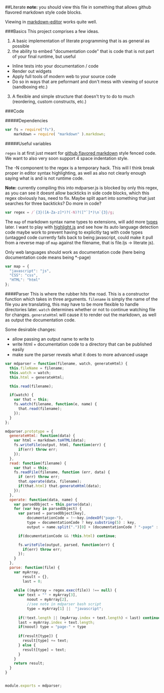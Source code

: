##Literate 
__note:__ you should view this file in something that allows github flavored markdown style code blocks.

Viewing in [markdown-editor](http://jbt.github.io/markdown-editor/) works quite well.

###Basics
This project comprises a few ideas.

1. A basic implementation of literate programming that is as general as possible
2. the ability to embed "documentation code" that is code that is not part of your final runtime, but useful
  * Inline tests into your documentation / code
  * Render out widgets
  * Apply full tools of modern web to your source code
  * Do so in ways that are peformant and don't mess with viewing of source (sandboxing etc.)
3. A flexible and simple structure that doesn't try to do to much (reordering, custom constructs, etc.)

###Code

#####Dependencies 

```javascript
var fs = require("fs"),
    markdown = require( "markdown" ).markdown;

```

#####Useful variables

`regex` is at first just meant for [github flavored markdown](https://help.github.com/articles/github-flavored-markdown) style fenced code. We want to also very soon support 4 space indentation style. 

The -N component to the regex is a temporary hack. This will I think break proper in editor syntax highlighting, as well as also not clearly enough saying what is and is not runtime code.

__Note:__ currently compiling this into mdparser.js is blocked by only
this regex, as you can see it doesnt allow backticks in side code
blocks, which this regex obviously has, need to fix. Maybe split apart
into something that just searches for three backticks? Do more in code?

```javascript
var regex = /`{3}([A-Za-z]*)?(-N)?([^`]*)\n`{3}/g;
```

The `map` of markdown syntax name types to extensions, will add more [types](https://github.com/github/linguist/blob/master/lib/linguist/languages.yml) later. I want to play with [highlight.js](https://www.npmjs.org/package/highlight) and see how its auto language detection code maybe work to prevent having to explicitly tag with code types (untagged code currently falls back to being javascript, could make it pull from a reverse map of `map` against the filename, that is file.ljs -> literate js).

Only web languages should work as documentation code (here being documentation code means being *-page)
```javascript
var map = {
  "javascript": "js",
  "CSS": "css",
  "HTML": "html"
};
```

####Parser
This is where the rubber hits the road. This is a constructor function which takes in three arguments. `filename` is simply the name of the file you are translating, this may have to be more flexible to handle directories later. `watch` determines whether or not to continue watching file for changes. `generateHtml` will cause it to render out the markdown, as well as output the documentation code. 

Some desirable changes:

  * allow passing an output name to write to
  * write html + documentation code to a directory that can be published easily
  * make sure the parser reveals what it does to more advanced usage

```javascript
var mdparser = function(filename, watch, generateHtml) {
  this.fileName = filename;
  this.watch = watch;
  this.html = generateHtml;

  this.read(filename);

  if(watch) {
    var that = this;
    fs.watch(filename, function(e, name) {
      that.read(filename);
    });
  } 
};

mdparser.prototype = {
  generateHtml: function(data) {
    var html = markdown.toHTML(data);
    fs.writeFile(output, html, function(err) {
      if(err) throw err;
    });
  },
  read: function(filename) {
    var that = this;
    fs.readFile(filename, function (err, data) {
      if (err) throw err;
      that.operate(data, filename);
      if(that.html) that.generateHtml(data);
    });
  },
  operate: function(data, name) {
    var parsedObject = this.parse(data);
    for (var key in parsedObject) {
      var parsed = parsedObject[key],
          documentationCode = !~~key.indexOf("page-"),
          type = documentationCode ? key.substring(5) : key,
          output = name.split(".")[0] + (documentationCode ? "-page" : "") + "." + map[type];

      if(documentationCode && !this.html) continue;

      fs.writeFile(output, parsed, function(err) {
        if(err) throw err;
      });
    }
  },
  parse: function(file) {
    var myArray,
        result = {},
        last = 0;
  
    while ((myArray = regex.exec(file)) !== null) {
      var text = "" + myArray[3],
          noout = myArray[2],
          //see note in mdparser bash script
          type = myArray[1] ||  "javascript";
  	
      if(!text.length || (myArray.index + text.length) < last) continue;
      last = myArray.index + text.length;
      if(noout) type = "page-" + type 
  
      if(result[type]) {
        result[type] += text;
      } else {
        result[type] = text;
      }
    } 
    return result;
  }
}


module.exports = mdparser;
```

